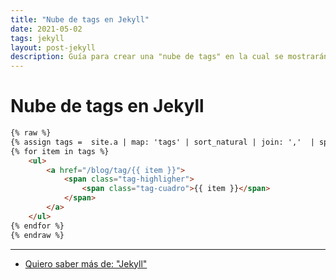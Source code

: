 ```yaml
---
title: "Nube de tags en Jekyll"
date: 2021-05-02
tags: jekyll
layout: post-jekyll
description: Guía para crear una "nube de tags" en la cual se mostrarán todos los tags en Jekyll.
---
```


# Nube de tags en Jekyll

````html
{% raw %}
{% assign tags =  site.a | map: 'tags' | sort_natural | join: ','  | split: ',' | uniq %}
{% for item in tags %}
    <ul>
        <a href="/blog/tag/{{ item }}">
            <span class="tag-highligher">
                <span class="tag-cuadro">{{ item }}</span>
            </span>
        </a>
    </ul>
{% endfor %}
{% endraw %}
````

---

- [Quiero saber más de: "Jekyll"](../00/jekyll)
